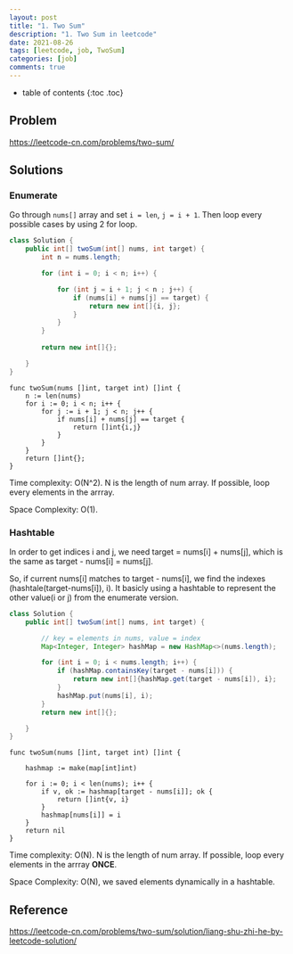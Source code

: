 ```yaml
---
layout: post
title: "1. Two Sum"
description: "1. Two Sum in leetcode"
date: 2021-08-26
tags: [leetcode, job, TwoSum]
categories: [job]
comments: true
---
```


* table of contents
{:toc .toc}

## Problem

<https://leetcode-cn.com/problems/two-sum/>

## Solutions

### Enumerate

Go through `nums[]` array and set `i = len`, `j = i + 1`. Then loop every possible cases by using 2 for loop.

```java
class Solution {
    public int[] twoSum(int[] nums, int target) {
        int n = nums.length;

        for (int i = 0; i < n; i++) {

            for (int j = i + 1; j < n ; j++) {
                if (nums[i] + nums[j] == target) {
                    return new int[]{i, j};
                }
            }
        }
        
        return new int[]{};

    }
}
```

```golang
func twoSum(nums []int, target int) []int {
	n := len(nums)
	for i := 0; i < n; i++ {
		for j := i + 1; j < n; j++ {
			if nums[i] + nums[j] == target {
				return []int{i,j}
			}
		}
	}
	return []int{};
}
```

Time complexity: O(N^2). N is the length of num array. If possible, loop every elements in the arrray.

Space Complexity: O(1).

### Hashtable

In order to get indices i and j, we need target = nums[i] + nums[j], which is the same as target - nums[i] = nums[j].

So, if current nums[i] matches to target - nums[i], we find the indexes (hashtale(target-nums[i]), i). It basicly using
a hashtable to represent the other value(i or j) from the enumerate version.

```java
class Solution {
    public int[] twoSum(int[] nums, int target) {

        // key = elements in nums, value = index
        Map<Integer, Integer> hashMap = new HashMap<>(nums.length);

        for (int i = 0; i < nums.length; i++) {
            if (hashMap.containsKey(target - nums[i])) {
                return new int[]{hashMap.get(target - nums[i]), i};
            }
            hashMap.put(nums[i], i);
        }
        return new int[]{};

    }
}
```

```golang
func twoSum(nums []int, target int) []int {

	hashmap := make(map[int]int)

	for i := 0; i < len(nums); i++ {
		if v, ok := hashmap[target - nums[i]]; ok {
			return []int{v, i}
		}
		hashmap[nums[i]] = i
	}
	return nil
}
```

Time complexity: O(N). N is the length of num array. If possible, loop every elements in the arrray **ONCE**.

Space Complexity: O(N), we saved elements dynamically in a hashtable.

## Reference

<https://leetcode-cn.com/problems/two-sum/solution/liang-shu-zhi-he-by-leetcode-solution/>
